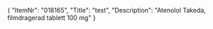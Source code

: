 {
  "ItemNr": "018165",
  "Title": "test",
  "Description": "Atenolol Takeda, filmdragerad tablett 100 mg"
}